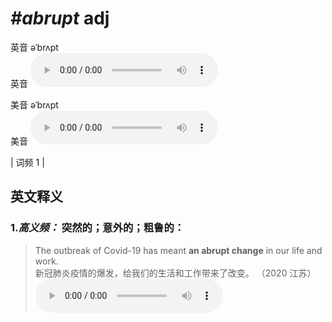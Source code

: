 # ***\#abrupt*** adj
英音 əˈbrʌpt  
英音
<audio src="./media/abrupt-B.aac" controls="controls"></audio>

美音 əˈbrʌpt  
美音
<audio src="./media/abrupt.aac" controls="controls"></audio>



| 词频 1 |  

英文释义
---
### 1.*高义频：* **突然的；意外的；粗鲁的：**  

 > The outbreak of Covid-19 has meant **an abrupt change** in our life and work.  
 > 新冠肺炎疫情的爆发，给我们的生活和工作带来了改变。  （2020 江苏）  
<audio src="./media/The outbreak of Covid-19 has meant an abrupt change in our life and work_AAC.aac" controls="controls"></audio>


